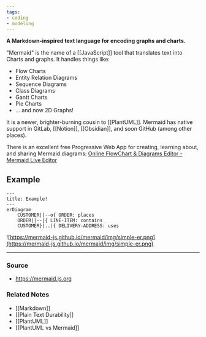 ```yaml
---
tags:
- coding
- modeling
---
```

**A Markdown-inspired text language for encoding graphs and charts.**

"Mermaid" is the name of a [[JavaScript]] tool that translates text into Charts and graphs. It handles things like:

- Flow Charts
- Entity Relation Diagrams
- Sequence Diagrams
- Class Diagrams
- Gantt Charts
- Pie Charts
- ... and now 2D Graphs!

It is a newer, brighter-burning cousin to [[PlantUML]]. Mermaid has native support in GitLab, [[Notion]], [[Obsidian]], and soon GitHub (among other places).

There is an excellent free Progressive Web App for creating, learning about, and sharing Mermaid diagrams:
[Online FlowChart & Diagrams Editor - Mermaid Live Editor](https://mermaid.live)

## Example

```mermaid
---
title: Example!
---
erDiagram
    CUSTOMER||--o{ ORDER: places
    ORDER||--|{ LINE-ITEM: contains
    CUSTOMER}|..|{ DELIVERY-ADDRESS: uses
```

![https://mermaid-js.github.io/mermaid/img/simple-er.png](https://mermaid-js.github.io/mermaid/img/simple-er.png)

---

### Source
- https://mermaid.js.org

### Related Notes
- [[Markdown]] 
- [[Plain Text Durability]] 
- [[PlantUML]] 
- [[PlantUML vs Mermaid]]
